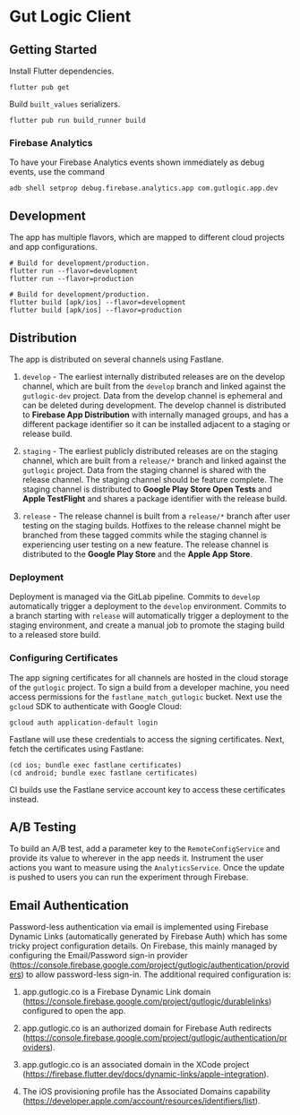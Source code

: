 # Gut Logic Client

## Getting Started

Install Flutter dependencies.

```
flutter pub get
```

Build `built_values` serializers.

```
flutter pub run build_runner build
```

### Firebase Analytics

To have your Firebase Analytics events shown immediately as debug events, use the command

```
adb shell setprop debug.firebase.analytics.app com.gutlogic.app.dev
```

## Development

The app has multiple flavors, which are mapped to different cloud projects and app configurations.

```
# Build for development/production.
flutter run --flavor=development
flutter run --flavor=production

# Build for development/production.
flutter build [apk/ios] --flavor=development
flutter build [apk/ios] --flavor=production
```

## Distribution

The app is distributed on several channels using Fastlane.

1. `develop` - The earliest internally distributed releases are on the develop channel, which are
   built from the `develop` branch and linked against the `gutlogic-dev` project. Data from the
   develop channel is ephemeral and can be deleted during development. The develop channel is
   distributed to **Firebase App Distribution** with internally managed groups, and has a different
   package identifier so it can be installed adjacent to a staging or release build.

2. `staging` - The earliest publicly distributed releases are on the staging channel, which are
   built from a `release/*` branch and linked against the `gutlogic` project. Data from the staging
   channel is shared with the release channel. The staging channel should be feature complete. The
   staging channel is distributed to **Google Play Store Open Tests** and **Apple TestFlight** and
   shares a package identifier with the release build.

3. `release` - The release channel is built from a `release/*` branch after user testing on the
   staging builds. Hotfixes to the release channel might be branched from these tagged commits while
   the staging channel is experiencing user testing on a new feature. The release channel is
   distributed to the **Google Play Store** and the **Apple App Store**.

### Deployment

Deployment is managed via the GitLab pipeline. Commits to `develop` automatically trigger a
deployment to the `develop` environment. Commits to a branch starting with `release` will
automatically trigger a deployment to the staging environment, and create a manual job to
promote the staging build to a released store build.

### Configuring Certificates

The app signing certificates for all channels are hosted in the cloud storage of the `gutlogic`
project. To sign a build from a developer machine, you need access permissions for the
`fastlane_match_gutlogic` bucket. Next use the `gcloud` SDK to authenticate with Google Cloud:

```
gcloud auth application-default login
```

Fastlane will use these credentials to access the signing certificates. Next, fetch the certificates
using Fastlane:

```
(cd ios; bundle exec fastlane certificates)
(cd android; bundle exec fastlane certificates)
```

CI builds use the Fastlane service account key to access these certificates instead.

## A/B Testing

To build an A/B test, add a parameter key to the `RemoteConfigService` and provide its value
to wherever in the app needs it. Instrument the user actions you want to measure using the
`AnalyticsService`. Once the update is pushed to users you can run the experiment through
Firebase.

## Email Authentication

Password-less authentication via email is implemented using Firebase Dynamic Links (automatically
generated by Firebase Auth) which has some tricky project configuration details. On Firebase, this
mainly managed by configuring the Email/Password sign-in provider (https://console.firebase.google.com/project/gutlogic/authentication/providers)
to allow password-less sign-in. The additional required configuration is:

1. app.gutlogic.co is a Firebase Dynamic Link domain (https://console.firebase.google.com/project/gutlogic/durablelinks) configured to open the app.

2. app.gutlogic.co is an authorized domain for Firebase Auth redirects (https://console.firebase.google.com/project/gutlogic/authentication/providers).

3. app.gutlogic.co is an associated domain in the XCode project (https://firebase.flutter.dev/docs/dynamic-links/apple-integration).

4. The iOS provisioning profile has the Associated Domains capability (https://developer.apple.com/account/resources/identifiers/list).

